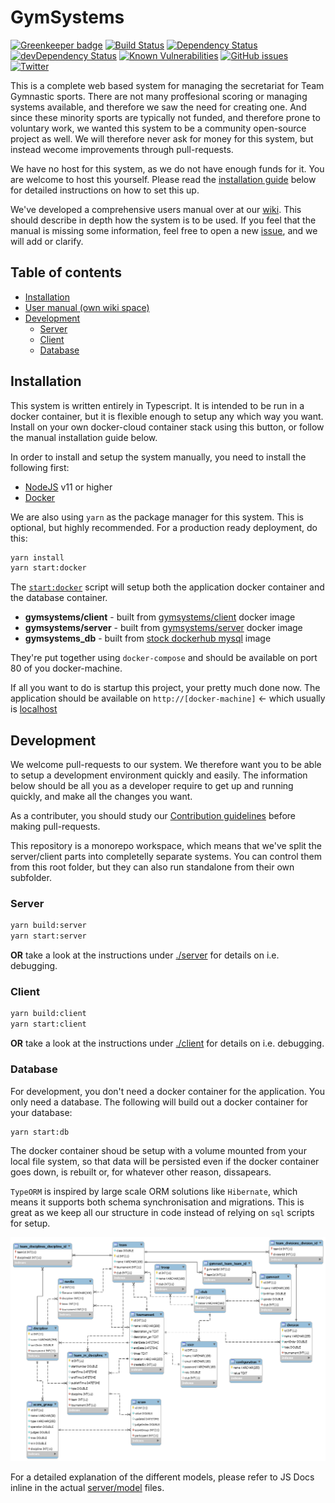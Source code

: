 # GymSystems

[![Greenkeeper badge](https://badges.greenkeeper.io/OysteinAmundsen/gymsystems.svg)](https://greenkeeper.io/)
[![Build Status](https://travis-ci.org/OysteinAmundsen/gymsystems.svg?branch=master)](https://travis-ci.org/OysteinAmundsen/gymsystems)
[![Dependency Status](https://david-dm.org/OysteinAmundsen/gymsystems.svg)](https://david-dm.org/OysteinAmundsen/gymsystems)
[![devDependency Status](https://david-dm.org/OysteinAmundsen/gymsystems/dev-status.svg)](https://david-dm.org/OysteinAmundsen/gymsystems#info=devDependencies)
[![Known Vulnerabilities](https://snyk.io/test/github/OysteinAmundsen/gymsystems/badge.svg?targetFile=package.json)](https://snyk.io/test/github/OysteinAmundsen/gymsystems?targetFile=package.json)
[![GitHub issues](https://img.shields.io/github/issues/OysteinAmundsen/gymsystems.svg)](https://github.com/OysteinAmundsen/gymsystems/issues)
[![Twitter](https://img.shields.io/twitter/url/https/github.com/OysteinAmundsen/gymsystems.svg?style=social)](https://twitter.com/intent/tweet?text=Wow:&url=https%3A%2F%2Fgithub.com%2FOysteinAmundsen%2Fgymsystems)

This is a complete web based system for managing the secretariat for Team Gymnastic sports. There are not many proffesional scoring or managing systems available, and therefore we saw the need for creating one. And since these minority sports are typically not funded, and therefore prone to voluntary work, we wanted this system to be a community open-source project as well. We will therefore never ask for money for this system, but instead wecome improvements through pull-requests.

We have no host for this system, as we do not have enough funds for it. You are welcome to host this yourself. Please read the [installation guide](#installation) below for detailed instructions on how to set this up.

We've developed a comprehensive users manual over at our [wiki](../../wiki). This should describe in depth how the system is to be used. If you feel that the manual is missing some information, feel free to open a new [issue](../../issues), and we will add or clarify.

## Table of contents

* [Installation](#installation)
* [User manual (own wiki space)](../../wiki)
* [Development](#development)
  - [Server](./server)
  - [Client](./client)
  - [Database](#database)

## Installation

This system is written entirely in Typescript. It is intended to be run in a docker container, but it is flexible enough to setup any which way you want.
Install on your own docker-cloud container stack using this button, or follow the manual installation guide below.

In order to install and setup the system manually, you need to install the following first:

* [NodeJS](https://nodejs.org/) v11 or higher
* [Docker](https://www.docker.com/)

We are also using `yarn` as the package manager for this system. This is optional, but highly recommended.
For a production ready deployment, do this:

```bash
yarn install
yarn start:docker
```

The [`start:docker`](./orchestration/docker-compose.yaml) script will setup both the application docker container and the database container.

* **gymsystems/client** - built from [gymsystems/client](./client/Dockerfile) docker image
* **gymsystems/server** - built from [gymsystems/server](./server/Dockerfile) docker image
* **gymsystems_db** - built from [stock dockerhub mysql](https://hub.docker.com/_/mysql/) image

They're put together using `docker-compose` and should be available on port 80 of you docker-machine.

If all you want to do is startup this project, your pretty much done now. The application should be available on `http://[docker-machine]` <- which usually is [localhost](http://localhost)


## Development

We welcome pull-requests to our system. We therefore want you to be able to setup a development environment quickly and easily. The information below should be all you as a developer require to get up and running quickly, and make all the changes you want.

As a contributer, you should study our [Contribution guidelines](./CONTRIBUTING.md) before making pull-requests.

This repository is a monorepo workspace, which means that we've split the server/client parts into completelly separate systems. You can control them from this root folder, but they can also run standalone from their own subfolder.

### Server

```bash
yarn build:server
yarn start:server
```

**OR** take a look at the instructions under [./server](./server/README.md) for details on i.e. debugging.

### Client

```bash
yarn build:client
yarn start:client
```

**OR** take a look at the instructions under [./client](./client/README.md) for details on i.e. debugging.

### Database

For development, you don't need a docker container for the application. You only need a database. The following will build out a docker container for your database:

```bash
yarn start:db
```
The docker container shoud be setup with a volume mounted from your local file system, so that data will be persisted even if the docker container goes down, is rebuilt or, for whatever other reason, dissapears.

`TypeORM` is inspired by large scale ORM solutions like `Hibernate`, which means it supports both schema synchronisation and migrations. This is great as we keep all our structure in code instead of relying on `sql` scripts for setup.

![DB Model](docs/images/db_model.png)

For a detailed explanation of the different models, please refer to JS Docs inline in the actual [server/model](./server/model) files.
